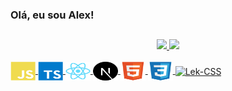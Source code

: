 ### Olá, eu sou Alex!
##


<div align="center">
  <a href="https://github.com/leksansilva">
  <img height="180em" src="https://github-readme-stats.vercel.app/api?username=leksansilva&show_icons=true&theme=dracula&include_all_commits=true&count_private=true"/>
  <img height="180em"  src="https://github-readme-stats.vercel.app/api/top-langs/?username=leksansilva&layout=compact&langs_count=7&theme=dracula&count_private=true"/>
</div>
<div style="display: inline_block"><br>
  <img align="center" alt="Lek-Js" height="30" width="40" src="https://raw.githubusercontent.com/devicons/devicon/master/icons/javascript/javascript-plain.svg">
  <img align="center" alt="Lek-Ts" height="30" width="40" src="https://raw.githubusercontent.com/devicons/devicon/master/icons/typescript/typescript-plain.svg">
  <img align="center" alt="Lek-React" height="30" width="40" src="https://raw.githubusercontent.com/devicons/devicon/master/icons/react/react-original.svg">
   <img align="center" alt="Lek-NextJS" height="30" width="40" src="https://raw.githubusercontent.com/devicons/devicon/master/icons/nextjs/nextjs-original.svg">
  <img align="center" alt="Lek-HTML" height="30" width="40" src="https://raw.githubusercontent.com/devicons/devicon/master/icons/html5/html5-original.svg">
  <img align="center" alt="Lek-CSS" height="30" width="40" src="https://raw.githubusercontent.com/devicons/devicon/master/icons/css3/css3-original.svg">
  <img align="center" alt="Lek-CSS" height="30" width="40" src="https://cdn.jsdelivr.net/gh/devicons/devicon/icons/figma/figma-original.svg" />
</div>

##
